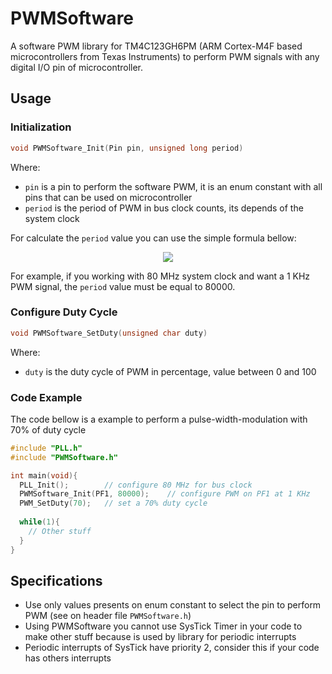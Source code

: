 # PWMSoftware
A software PWM library for TM4C123GH6PM (ARM Cortex-M4F based microcontrollers from Texas Instruments) to perform PWM signals with any digital I/O pin of microcontroller.


## Usage
### Initialization
```c
void PWMSoftware_Init(Pin pin, unsigned long period)
```
Where:
* `pin` is a pin to perform the software PWM, it is an enum constant with all pins that can be used on microcontroller
* `period` is the period of PWM in bus clock counts, its depends of the system clock

For calculate the `period` value you can use the simple formula bellow:

<p align="center">
<img src="http://latex.codecogs.com/gif.latex?%5Cmathtt%7BPeriod%20%3D%20%5Cfrac%7BSystem%5C%2CClock%5C%2CFrequency%5C%2C%28Hz%29%7D%7BPWM%5C%2CFrequency%5C%2C%28Hz%29%7D%7D">
</p>

For example, if you working with 80 MHz system clock and want a 1 KHz PWM signal, the `period` value must be equal to 80000.

### Configure Duty Cycle
```c
void PWMSoftware_SetDuty(unsigned char duty)
```

Where:
* `duty` is the duty cycle of PWM in percentage, value between 0 and 100


### Code Example

The code bellow is a example to perform a pulse-width-modulation with 70% of duty cycle

```c
#include "PLL.h"
#include "PWMSoftware.h"

int main(void){
  PLL_Init();        // configure 80 MHz for bus clock
  PWMSoftware_Init(PF1, 80000);    // configure PWM on PF1 at 1 KHz
  PWM_SetDuty(70);   // set a 70% duty cycle
  
  while(1){
    // Other stuff
  }
}
```

## Specifications

* Use only values presents on enum constant to select the pin to perform PWM (see on header file `PWMSoftware.h`)
* Using PWMSoftware you cannot use SysTick Timer in your code to make other stuff because is used by library for periodic interrupts
* Periodic interrupts of SysTick have priority 2, consider this if your code has others interrupts
